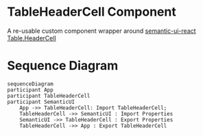# TableHeaderCell Component

A re-usable custom component wrapper around [semantic-ui-react Table.HeaderCell](https://react.semantic-ui.com/collections/table)

# Sequence Diagram

```mermaid
sequenceDiagram
participant App
participant TableHeaderCell
participant SemanticUI
    App ->> TableHeaderCell: Import TableHeaderCell;
    TableHeaderCell ->> SemanticUI : Import Properties
    SemanticUI ->> TableHeaderCell : Export Properties
    TableHeaderCell ->> App : Export TableHeaderCell
```
